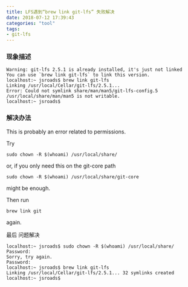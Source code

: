 ```yaml
---
title: LFS遇到“brew link git-lfs” 失败解决
date: 2018-07-12 17:39:43
categories: "tool"
tags:
- git-lfs
---
```


### 现象描述

```
Warning: git-lfs 2.5.1 is already installed, it's just not linked
You can use `brew link git-lfs` to link this version.
localhost:~ jsroads$ brew link git-lfs
Linking /usr/local/Cellar/git-lfs/2.5.1...
Error: Could not symlink share/man/man5/git-lfs-config.5
/usr/local/share/man/man5 is not writable.
localhost:~ jsroads$
```

<!-- more -->

### 解决办法

This is probably an error related to permissions.

Try

```
sudo chown -R $(whoami) /usr/local/share/
```

or, if you only need this on the git-core path

```
sudo chown -R $(whoami) /usr/local/share/git-core 
```

might be enough.

Then run

```
brew link git
```

again.



最后 问题解决

```
localhost:~ jsroads$ sudo chown -R $(whoami) /usr/local/share/
Password:
Sorry, try again.
Password:
localhost:~ jsroads$ brew link git-lfs
Linking /usr/local/Cellar/git-lfs/2.5.1... 32 symlinks created
localhost:~ jsroads$

```

